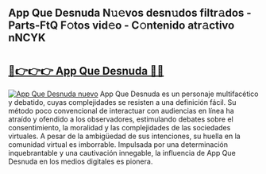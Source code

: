 ## App Que Desnuda N𝚞𝚎vos desn𝚞dos filtr𝚊dos - Parts-FtQ F𝚘tos vid𝚎o - C𝚘ntenido atr𝚊ctivo nNCYK

# <h2><a href="http://mbavm3c.tromn.icu/?c=App+Que+Desnuda">🔗👉👉👉 App Que Desnuda 🔗🔗</a></h2>

[![App Que Desnuda nuevo](https://i.imgur.com/pEAQMta.gif)](http://mbavm3c.tromn.icu/?c=App+Que+Desnuda)
App Que Desnuda es un personaje multifacético y debatido, cuyas complejidades se resisten a una definición fácil.  Su método poco convencional de interactuar con audiencias en línea ha atraído y ofendido a los observadores, estimulando debates sobre el consentimiento, la moralidad y las complejidades de las sociedades virtuales. A pesar de la ambigüedad de sus intenciones, su huella en la comunidad virtual es imborrable. Impulsada por una determinación inquebrantable y una cautivación innegable, la influencia de App Que Desnuda en los medios digitales es pionera.
